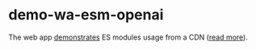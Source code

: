 # demo-wa-esm-openai

The web app [demonstrates](https://flancer64.github.io/demo-wa-esm-openai/) ES modules usage from a
CDN ([read more](https://flancer32.com/launching-web-apps-without-own-servers-how-esm-and-cdns-are-changing-the-game-a68e6632999f)).
